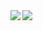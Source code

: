 
<!-- 
# GitHub Stats
![GitHub stats](https://github-readme-stats.vercel.app/api?username=SumiReCord&count_private=true&show_icons=true&theme=merko)

# Top Langs
![Top Langs](https://github-readme-stats.vercel.app/api/top-langs/?username=SumiReCord)

# Others
<img src="https://img.shields.io/badge/-GitHub-181717.svg?logo=github&style=flat">
<img src="https://img.shields.io/badge/-Raspberry%20Pi-C51A4A.svg?logo=raspberry-pi&style=flat">
-->

<a href="https://github.com/anuraghazra/github-readme-stats">
  <img align="left" src="https://github-readme-stats.vercel.app/api?username=SumiReCord&count_private=true&show_icons=true&theme=merko" />
</a>
<a href="https://github.com/anuraghazra/github-readme-stats">
  <img align="left" src="https://github-readme-stats.vercel.app/api/top-langs/?username=SumiReCord&theme=gruvbox" />
</a>


